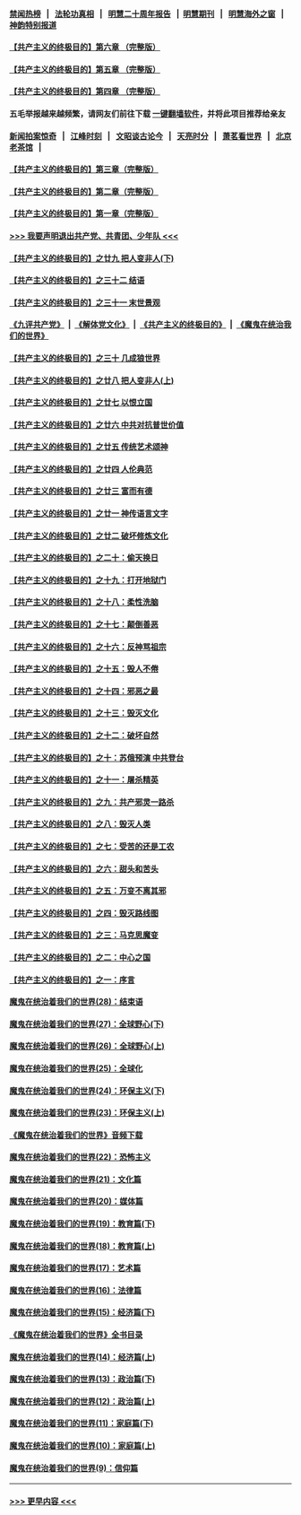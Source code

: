 #### [禁闻热榜](热点新闻.md?=0)  &nbsp;&nbsp;|&nbsp;&nbsp; [法轮功真相](https://github.com/gfw-breaker/truth/blob/master/README.md?=0) &nbsp;&nbsp;|&nbsp;&nbsp; [明慧二十周年报告](https://github.com/gfw-breaker/mh-reports/blob/master/README.md?=0) &nbsp;&nbsp;|&nbsp;&nbsp;[明慧期刊](https://github.com/gfw-breaker/mh-qikan) &nbsp;&nbsp;|&nbsp;&nbsp; [明慧海外之窗](https://github.com/gfw-breaker/mh-news/blob/master/README.md?=0) &nbsp;&nbsp;|&nbsp;&nbsp; [神韵特别报道](https://github.com/gfw-breaker/mh-news/blob/master/shenyun.md?=0)
#### [【共产主义的终极目的】第六章 （完整版）](../pages/nsc422/n11428913.md?t=02291602) 
#### [【共产主义的终极目的】第五章 （完整版）](../pages/nsc422/n11428912.md?t=02291602) 
#### [【共产主义的终极目的】第四章 （完整版）](../pages/nsc422/n11428907.md?t=02291602) 
#### 五毛举报越来越频繁，请网友们前往下载 [一键翻墙软件](https://github.com/gfw-breaker/ssr-accounts)，并将此项目推荐给亲友
#### [新闻拍案惊奇](https://github.com/gfw-breaker/banned-news/blob/master/pages/link4.md) &nbsp;&nbsp;|&nbsp;&nbsp; [江峰时刻](https://github.com/gfw-breaker/banned-news/blob/master/pages/link4.md) &nbsp;&nbsp;|&nbsp;&nbsp; [文昭谈古论今](https://github.com/gfw-breaker/banned-news/blob/master/pages/link4.md) &nbsp;&nbsp;|&nbsp;&nbsp; [天亮时分](https://github.com/gfw-breaker/banned-news/blob/master/pages/link4.md) &nbsp;&nbsp;|&nbsp;&nbsp; [萧茗看世界](https://github.com/gfw-breaker/banned-news/blob/master/pages/link4.md) &nbsp;&nbsp;|&nbsp;&nbsp; [北京老茶馆](https://github.com/gfw-breaker/banned-news/blob/master/pages/link4.md) &nbsp;&nbsp;|&nbsp;&nbsp; 
#### [【共产主义的终极目的】第三章（完整版）](../pages/nsc422/n11428848.md?t=02291602) 
#### [【共产主义的终极目的】第二章（完整版）](../pages/nsc422/n11428831.md?t=02291602) 
#### [【共产主义的终极目的】第一章（完整版）](../pages/nsc422/n11417651.md?t=02291602) 
#### [>>> 我要声明退出共产党、共青团、少年队 <<<](https://github.com/begood0513/goodnews/blob/master/quit/letter.md) 
#### [【共产主义的终极目的】之廿九 把人变非人(下)](../pages/nsc422/n11344140.md?t=02291602) 
#### [【共产主义的终极目的】之三十二 结语](../pages/nsc422/n11360535.md?t=02291602) 
#### [【共产主义的终极目的】之三十一 末世景观](../pages/nsc422/n11351129.md?t=02291602) 
#### [《九评共产党》](https://github.com/begood0513/9ping.md/blob/master/README.md) &nbsp;|&nbsp; [《解体党文化》](../../../../jtdwh.md/blob/master/README.md)  &nbsp;|&nbsp; [《共产主义的终极目的》](../../../../gczydzjmd.md/blob/master/README.md) &nbsp;|&nbsp; [《魔鬼在统治我们的世界》](../../../../mgztzwmdsj.md/blob/master/README.md) 
#### [【共产主义的终极目的】之三十 几成狼世界](../pages/nsc422/n11348280.md?t=02291602) 
#### [【共产主义的终极目的】之廿八 把人变非人(上)](../pages/nsc422/n11340492.md?t=02291602) 
#### [【共产主义的终极目的】之廿七 以恨立国](../pages/nsc422/n11336944.md?t=02291602) 
#### [【共产主义的终极目的】之廿六 中共对抗普世价值](../pages/nsc422/n11324785.md?t=02291602) 
#### [【共产主义的终极目的】之廿五 传统艺术颂神](../pages/nsc422/n11296396.md?t=02291602) 
#### [【共产主义的终极目的】之廿四 人伦典范](../pages/nsc422/n11296397.md?t=02291602) 
#### [【共产主义的终极目的】之廿三 富而有德](../pages/nsc422/n11283598.md?t=02291602) 
#### [【共产主义的终极目的】之廿一 神传语言文字](../pages/nsc422/n11263265.md?t=02291602) 
#### [【共产主义的终极目的】之廿二 破坏修炼文化](../pages/nsc422/n11245728.md?t=02291602) 
#### [【共产主义的终极目的】之二十：偷天换日](../pages/nsc422/n11238846.md?t=02291602) 
#### [【共产主义的终极目的】之十九：打开地狱门](../pages/nsc422/n11206376.md?t=02291602) 
#### [【共产主义的终极目的】之十八：柔性洗脑](../pages/nsc422/n11199994.md?t=02291602) 
#### [【共产主义的终极目的】之十七：颠倒善恶](../pages/nsc422/n11179782.md?t=02291602) 
#### [【共产主义的终极目的】之十六：反神骂祖宗](../pages/nsc422/n11166798.md?t=02291602) 
#### [【共产主义的终极目的】之十五：毁人不倦](../pages/nsc422/n11166792.md?t=02291602) 
#### [【共产主义的终极目的】之十四：邪恶之最](../pages/nsc422/n11150249.md?t=02291602) 
#### [【共产主义的终极目的】之十三：毁灭文化](../pages/nsc422/n11135227.md?t=02291602) 
#### [【共产主义的终极目的】之十二：破坏自然](../pages/nsc422/n11135214.md?t=02291602) 
#### [【共产主义的终极目的】之十：苏俄预演 中共登台](../pages/nsc422/n11118424.md?t=02291602) 
#### [【共产主义的终极目的】之十一：屠杀精英](../pages/nsc422/n11118442.md?t=02291602) 
#### [【共产主义的终极目的】之九：共产邪灵一路杀](../pages/nsc422/n11114139.md?t=02291602) 
#### [【共产主义的终极目的】之八：毁灭人类](../pages/nsc422/n11108503.md?t=02291602) 
#### [【共产主义的终极目的】之七：受苦的还是工农](../pages/nsc422/n11101809.md?t=02291602) 
#### [【共产主义的终极目的】之六：甜头和苦头](../pages/nsc422/n11096971.md?t=02291602) 
#### [【共产主义的终极目的】之五：万变不离其邪](../pages/nsc422/n11091285.md?t=02291602) 
#### [【共产主义的终极目的】之四：毁灭路线图](../pages/nsc422/n11086284.md?t=02291602) 
#### [【共产主义的终极目的】之三：马克思魔变](../pages/nsc422/n11061941.md?t=02291602) 
#### [【共产主义的终极目的】之二：中心之国](../pages/nsc422/n11047728.md?t=02291602) 
#### [【共产主义的终极目的】之一：序言](../pages/nsc422/n11086077.md?t=02291602) 
#### [魔鬼在统治着我们的世界(28)：结束语](../pages/nsc422/n10936246.md?t=02291602) 
#### [魔鬼在统治着我们的世界(27)：全球野心(下)](../pages/nsc422/n10928319.md?t=02291602) 
#### [魔鬼在统治着我们的世界(26)：全球野心(上)](../pages/nsc422/n10900318.md?t=02291602) 
#### [魔鬼在统治着我们的世界(25)：全球化](../pages/nsc422/n10788205.md?t=02291602) 
#### [魔鬼在统治着我们的世界(24)：环保主义(下)](../pages/nsc422/n10695307.md?t=02291602) 
#### [魔鬼在统治着我们的世界(23)：环保主义(上)](../pages/nsc422/n10688613.md?t=02291602) 
#### [《魔鬼在统治着我们的世界》音频下载](../pages/nsc422/n10635553.md?t=02291602) 
#### [魔鬼在统治着我们的世界(22)：恐怖主义](../pages/nsc422/n10614727.md?t=02291602) 
#### [魔鬼在统治着我们的世界(21)：文化篇](../pages/nsc422/n10597706.md?t=02291602) 
#### [魔鬼在统治着我们的世界(20)：媒体篇](../pages/nsc422/n10586579.md?t=02291602) 
#### [魔鬼在统治着我们的世界(19)：教育篇(下)](../pages/nsc422/n10564808.md?t=02291602) 
#### [魔鬼在统治着我们的世界(18)：教育篇(上)](../pages/nsc422/n10526970.md?t=02291602) 
#### [魔鬼在统治着我们的世界(17)：艺术篇](../pages/nsc422/n10499093.md?t=02291602) 
#### [魔鬼在统治着我们的世界(16)：法律篇](../pages/nsc422/n10485969.md?t=02291602) 
#### [魔鬼在统治着我们的世界(15)：经济篇(下)](../pages/nsc422/n10469975.md?t=02291602) 
#### [《魔鬼在统治着我们的世界》全书目录](../pages/nsc422/n10464261.md?t=02291602) 
#### [魔鬼在统治着我们的世界(14)：经济篇(上)](../pages/nsc422/n10457370.md?t=02291602) 
#### [魔鬼在统治着我们的世界(13)：政治篇(下)](../pages/nsc422/n10448270.md?t=02291602) 
#### [魔鬼在统治着我们的世界(12)：政治篇(上)](../pages/nsc422/n10444576.md?t=02291602) 
#### [魔鬼在统治着我们的世界(11)：家庭篇(下)](../pages/nsc422/n10440961.md?t=02291602) 
#### [魔鬼在统治着我们的世界(10)：家庭篇(上)](../pages/nsc422/n10435448.md?t=02291602) 
#### [魔鬼在统治着我们的世界(9)：信仰篇](../pages/nsc422/n10432159.md?t=02291602) 

----
#### [ >>> 更早内容 <<< ](../indexes/nsc422-earlier.md)
